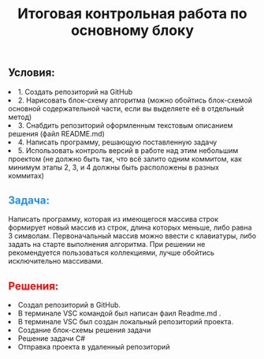 <!-- <style>
header 
{
  background-color: #666;
  padding: 30px;
  text-align: center;
  font-size: 35px;
  color: #00FFFF;
}
article 
{
  float: left;
  padding: 30px;
  width: 84%;
  background-color: #000;
  height: 920px;
} -->

<header>
  <h1>Итоговая контрольная работа по основному блоку
</h1>
</header>
<article>
<h2>Условия:</H2>
<li> 1. Создать репозиторий на GitHub</li>
<li>2. Нарисовать блок-схему алгоритма (можно обойтись блок-схемой основной содержательной части, если вы выделяете её в отдельный метод)</li>
<li>3. Снабдить репозиторий оформленным текстовым описанием решения (файл README.md)
<li>4. Написать программу, решающую поставленную задачу</li>
<li>5. Использовать контроль версий в работе над этим небольшим проектом (не должно быть так, что всё залито одним коммитом, как минимум этапы 2, 3, и 4 должны быть расположены в разных коммитах)</li></ul> 
<h2 style="color:DodgerBlue;"> Задача:</h2>
Написать программу, которая из имеющегося массива строк формирует новый массив из строк, длина которых меньше, либо равна 3 символам. Первоначальный массив можно ввести с клавиатуры, либо задать на старте выполнения алгоритма. При решении не рекомендуется пользоваться коллекциями, лучше обойтись исключительно массивами.


<h2 style="color:red;">Решения:</h2>
<li> Создал репозиторий в GitHub.</li>
<li> В терминале VSC командой был написан фаил Readme.md .</li>
<li> В терминале VSC  был создан локальный репозиторий проекта.</li>
<li> Cоздание блок-схемы решения задачи</li>
<li>Решение задачи  C#</li>
<li>Отправка проекта в удаленный репозиторий</li>

</article>
